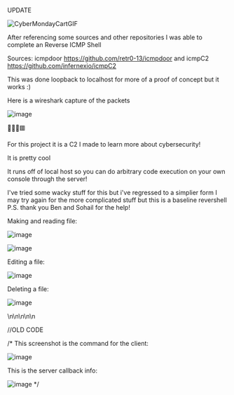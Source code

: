 UPDATE

![CyberMondayCartGIF](https://user-images.githubusercontent.com/112667412/204385653-9124f424-3c48-4de8-bb7e-1a136c6d6ffb.gif)

After referencing some sources and other repositories I was able to complete an Reverse ICMP Shell


Sources: icmpdoor https://github.com/retr0-13/icmpdoor and icmpC2 https://github.com/infernexio/icmpC2

This was done loopback to localhost for more of a proof of concept but it works :)

Here is a wireshark capture of the packets

![image](https://user-images.githubusercontent.com/112667412/204385669-64d5caa5-0f7c-4f8e-8e46-11a39347f836.png)




👀🧖‍♂️🟥

For this project it is a C2 I made to learn more about cybersecurity!

It is pretty cool

It runs off of local host so you can do arbitrary code execution on your own console through the server!

I've tried some wacky stuff for this but i've regressed to a simplier form
I may try again for the more complicated stuff but this is a baseline revershell
P.S. thank you Ben and Sohail for the help!

Making and reading file:

![image](https://user-images.githubusercontent.com/112667412/202953771-47a8b4a5-08b7-4d49-871e-eacebdb02f63.png)

![image](https://user-images.githubusercontent.com/112667412/202953910-8f0e9ad1-719e-4b7e-87d5-a5fbc5911451.png)

Editing a file:

![image](https://user-images.githubusercontent.com/112667412/202954595-c2c2eeda-9264-4b83-b5aa-a4c126a0638c.png)

Deleting a file:

![image](https://user-images.githubusercontent.com/112667412/202954689-3bf32156-c58f-4cdf-833f-7001898f1866.png)

\n\n\n\n\n

//OLD CODE

/*
This screenshot is the command for the client:

![image](https://user-images.githubusercontent.com/112667412/201792122-b0d0b166-e678-457d-9273-b99a3624a014.png)


This is the server callback info:

![image](https://user-images.githubusercontent.com/112667412/201791680-bd1b6caf-03fd-4fa5-ad4d-d900f62cb9a9.png)
*/


